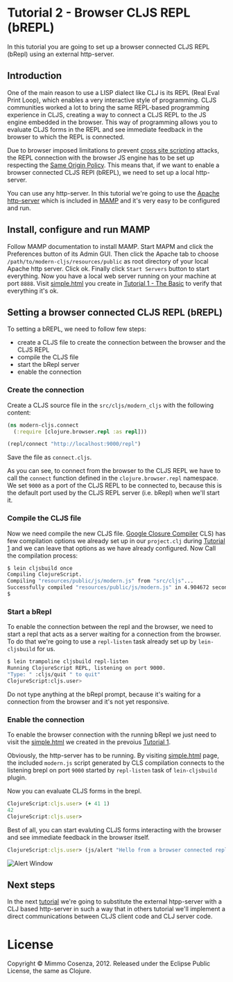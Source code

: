 # Tutorial 2 - Browser CLJS REPL (bREPL)

In this tutorial you are going to set up a browser connected CLJS REPL
(bRepl) using an external http-server.

## Introduction

One of the main reason to use a LISP dialect like CLJ is its REPL (Real
Eval Print Loop), which enables a very interactive style of
programming. CLJS communities worked a lot to bring the same REPL-based
programming experience in CLJS, creating a way to connect a CLJS REPL to
the JS engine embedded in the browser. This way of programming allows
you to evaluate CLJS forms in the REPL and see immediate feedback in the
browser to which the REPL is connected.

Due to browser imposed limitations to prevent [cross site scripting][1]
attacks, the REPL connection with the browser JS engine has to be set up
respecting the [Same Origin Policy][2]. This means that, if we want to
enable a browser connected CLJS REPl (bREPL), we need to set up a local
http-server.

You can use any http-server. In this tutorial we're going to use the
[Apache http-server][3] which is included in [MAMP][4] and it's very
easy to be configured and run.

## Install, configure and run MAMP

Follow MAMP documentation to install MAMP. Start MAPM and click the
Preferences button of its Admin GUI. Then click the Apache tab to choose
`/path/to/modern-cljs/resources/public` as root directory of your local
Apache http server. Click ok. Finally click `Start Servers` button to
start everything. Now you have a local web server running on your
machine at port `8888`. Visit [simple.html][7] you create in
[Tutorial 1 - The Basic][6] to verify that everything it's ok.

## Setting a browser connected CLJS REPL (bREPL)

To setting a bREPL, we need to follow few steps:

* create a CLJS file to create the connection between the browser and
  the CLJS REPL
* compile the CLJS file
* start the bRepl server
* enable the connection

### Create the connection

Create a CLJS source file in the `src/cljs/modern_cljs` with the
following content:

```clojure
(ns modern-cljs.connect
  (:require [clojure.browser.repl :as repl]))

(repl/connect "http://localhost:9000/repl")
```

Save the file as `connect.cljs`.

As you can see, to connect from the browser to the CLJS REPL we have to
call the `connect` function defined in the `clojure.browser.repl`
namespace. We set `9000` as a port of the CLJS REPL to be connected to,
because this is the default port used by the CLJS REPL server
(i.e. bRepl) when we'll start it.

### Compile the CLJS file

Now we need compile the new CLJS file. [Google Closure Compiler][8] CLS)
has few compilation options we already set up in our `project.clj`
during [Tutorial 1][6] and we can leave that options as we have already
configured. Now Call the compilation process:

```bash
$ lein cljsbuild once
Compiling ClojureScript.
Compiling "resources/public/js/modern.js" from "src/cljs"...
Successfully compiled "resources/public/js/modern.js" in 4.904672 seconds.
$
```
### Start a bRepl

To enable the connection between the repl and the browser, we need
to start a repl that acts as a server waiting for a connection from the
browser. To do that we're going to use a `repl-listen` task already
set up by `lein-cljsbuild` for us.

```bash
$ lein trampoline cljsbuild repl-listen
Running ClojureScript REPL, listening on port 9000.
"Type: " :cljs/quit " to quit"
ClojureScript:cljs.user>
```

Do not type anything at the bRepl prompt, because it's waiting for a
connection from the browser and it's not yet responsive.

### Enable the connection

To enable the browser connection with the running bRepl we just need to
visit the [simple.html][7] we created in the prevoius [Tutorial 1][6].

Obviously, the http-server has to be running. By visiting
[simple.html][7] page, the included `modern.js` script generated by CLS
compilation connects to the listening brepl on port `9000` started by
`repl-listen` task of `lein-cljsbuild` plugin.

Now you can evaluate CLJS forms in the brepl.

```clojure
ClojureScript:cljs.user> (+ 41 1)
42
ClojureScript:cljs.user>
```
Best of all, you can start evaluting CLJS forms interacting with the browser
and see immediate feedback in the browser itself.

```clojure
ClojureScript:cljs.user> (js/alert "Hello from a browser connected repl")
```
![Alert Window][9]

## Next steps

In the next [tutorial][10] we're going to substitute the external
htpp-server with a CLJ based http-server in such a way that in others
tutorial we'll implement a direct communications between CLJS client
code and CLJ server code.

# License

Copyright © Mimmo Cosenza, 2012. Released under the Eclipse Public
License, the same as Clojure.

[1]: http://en.wikipedia.org/wiki/Cross-site_scripting
[2]: http://en.wikipedia.org/wiki/Same_origin_policy
[3]: http://httpd.apache.org/
[4]: http://www.mamp.info/en/index.html
[6]: https://github.com/magomimmo/modern-cljs/blob/master/doc/tutorial-01.md
[7]: http://localhost:8888/simple.html
[8]: https://developers.google.com/closure/compiler/
[9]: https://raw.github.com/magomimmo/modern-cljs/master/doc/images/alert.png
[10]: https://github.com/magomimmo/modern-cljs/blob/master/doc/tutorial-03.md
